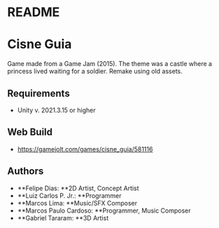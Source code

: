 # README #

# Cisne Guia

Game made from a Game Jam (2015). The theme was a castle where a princess lived waiting for a soldier.
Remake using old assets.

## Requirements

- Unity v. 2021.3.15 or higher

## Web Build

- https://gamejolt.com/games/cisne_guia/581116

## Authors

* **Felipe Dias: **2D Artist, Concept Artist
* **Luiz Carlos P. Jr.: **Programmer
* **Marcos Lima: **Music/SFX Composer
* **Marcos Paulo Cardoso: **Programmer, Music Composer
* **Gabriel Tararam: **3D Artist
